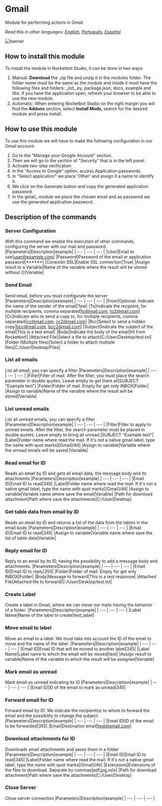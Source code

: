 



# Gmail
  
Module for performing actions in Gmail  

*Read this in other languages: [English](Manual_gmail_.md), [Português](Manual_gmail_.pr.md), [Español](Manual_gmail_.es.md)*
  
![banner](imgs/Banner_gmail_.png)
## How to install this module
  
To install the module in Rocketbot Studio, it can be done in two ways:
1. Manual: __Download__ the .zip file and unzip it in the modules folder. The folder name must be the same as the module and inside it must have the following files and folders: \__init__.py, package.json, docs, example and libs. If you have the application open, refresh your browser to be able to use the new module.
2. Automatic: When entering Rocketbot Studio on the right margin you will find the **Addons** section, select **Install Mods**, search for the desired module and press install.  

## How to use this module
To use this module we will have to make the following configuration in our Gmail account:
1. Go to the "Manage your Google Account" section.
2. Then we will go to the section of "Security" that is in the left panel.
3. Activate two-step verification
4. In the "Access to Google" option, access Application passwords.
5. In "Select application" we place 'Other' and assign it a name to identify it.
6. We click on the Generate button and copy the generated application password.
7. In the gmail_ module we place the chosen email and as password we use the generated application password.


## Description of the commands

### Server Configuration
  
With this command we enable the execution of other commands, configuring the server with our mail and password.
|Parameters|Description|example|
| --- | --- | --- |
|User|Email to use|user@example.com|
|Password|Password of the email or application password|******|
|Conexión SSL|Enable SSL connection|True|
|Assign result to a Variable|Name of the variable where the result will be stored without {}|Variable|

### Send Email
  
Send email, before you must configurate the server
|Parameters|Description|example|
| --- | --- | --- |
|From|Optional. Indicate the name of the sender of the email|Test|
|To|Indicate the recipient, for multiple recipients, comma separated|to@mail.com, to2@mail.com|
|Cc|Indicate who to send a copy to, for multiple recipients, comma separated|cc@mail.com, cc2@mail.com|
|Bcc|Select to send a hidden copy|bcc@mail.com, bcc2@mail.com|
|Subject|Indicate the subject of the email|This is a test email|
|Body|Indicate the body of the email|Hi from Rocketbot!|
|Attached File|Select a file to attach|C:/User/Desktop/test.txt|
|Folder (Multiple files)|Select a folder to attach multiple files|C:/User/Desktop/Files|

### List all emails
  
List all email, you can specify a filter
|Parameters|Description|example|
| --- | --- | --- |
|Filter|Filter of mail. After the filter, you must place the search parameter in double quotes. Leave empty to get them all|SUBJECT "Example text"|
|Folder|Folder of mail. Empty for get only INBOX|Folder|
|Assign to variable|Name of the variable where the result will be stored|Variable|

### List unread emails
  
List all unread emails, you can specify a filter
|Parameters|Description|example|
| --- | --- | --- |
|Filter|Filter to apply to unread emails. After the filter, the search parameter must be placed in double quotes. Leave empty to bring all unread.|SUBJECT "Example text"|
|Label|Folder name where read the mail. If it's not a native gmail label, type the name with quot marks|[Gmail]/All|
|Assign to variable|Variable where the unread emails will be saved.|Variable|

### Read email for ID
  
Reads an email by ID and gets all email data, the message body and its attachments
|Parameters|Description|example|
| --- | --- | --- |
|Email ID|Email ID to read|345|
|Label|Folder name where read the mail. If it's not a native gmail label, type the name with quot marks|[Gmail]/All|
|Assign to variable|Variable name where save the email|Variable|
|Path for download attachment|Path where save the attachments|C:/User/Desktop|

### Get table data from email by ID
  
Reads an email by ID and returns a list of the data from the tables in the email body
|Parameters|Description|example|
| --- | --- | --- |
|Email ID|Email ID to read|345|
|Assign to variable|Variable name where save the list of table data|Variable|

### Reply email for ID
  
Reply to an email by its ID, having the possibility to add a message body and attachments.
|Parameters|Description|example|
| --- | --- | --- |
|Email ID|Email ID to reply|355|
|Folder|Folder of mail. Empty for get only INBOX|Folder|
|Body|Message to forward|This is a test response|
|Attached File|Attached file to forward|C:/User/Desktop/test.txt|

### Create Label
  
Create a label in Gmail, where we can move our mails having the behavior of a folder.
|Parameters|Description|example|
| --- | --- | --- |
|Label Name|Name of the label to create|test_label|

### Move email to label
  
Move an email to a label. We must take into account the ID of the email to move and the name of the label.
|Parameters|Description|example|
| --- | --- | --- |
|Email ID|Email ID that will be moved to another label|345|
|Label Name|Label name to which the email will be moved|test|
|Assign result to variable|Name of the variable to which the result will be assigned|Variable|

### Mark email as unread
  
Mark email as unread indicating its ID
|Parameters|Description|example|
| --- | --- | --- |
|Email ID|ID of the email to mark as unread|345|

### Forward email for ID
  
Forward email by ID. We indicate the recipient(s) to whom to forward the email and the possibility to change the subject.
|Parameters|Description|example|
| --- | --- | --- |
|Email ID|ID of the email to be forwarded|355|
|Email|Destination email|test@email.com|

### Download attachments for ID
  
Downloads email attachments and saves them in a folder
|Parameters|Description|example|
| --- | --- | --- |
|Email ID|Email ID to read|345|
|Label|Folder name where read the mail. If it's not a native gmail label, type the name with quot marks|[Gmail]/All|
|Extensions|Extensions of the files to download. Separate by commas|pdf,jpg,xslx|
|Path for download attachment|Path where save the attachments|C:/User/Desktop|

### Close Server
  
Close server connection
|Parameters|Description|example|
| --- | --- | --- |
